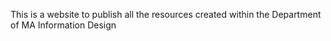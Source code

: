 This is a website to publish all the resources created within the Department of MA Information Design
